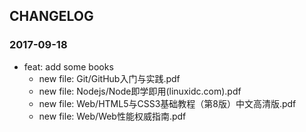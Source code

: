 ## CHANGELOG

### 2017-09-18
- feat: add some books
    * new file:   Git/GitHub入门与实践.pdf
    * new file:   Nodejs/Node即学即用(linuxidc.com).pdf
    * new file:   Web/HTML5与CSS3基础教程（第8版）中文高清版.pdf
    * new file:   Web/Web性能权威指南.pdf